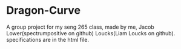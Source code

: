 # Dragon-Curve

A group project for my seng 265 class, made by me, Jacob Lower(spectrumpositive on github) Loucks(Liam Loucks on github). specifications are in the html file.
